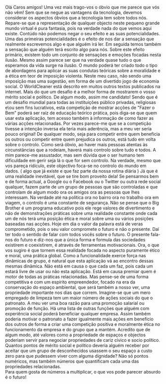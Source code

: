 Olá Caros amigos! 
Uma vez mais trago-vos o óbvio que me parece que vós não vêm! 
Sem que se negue as vantagens da tecnologia, devemos considerar os aspectos óbvios que a tecnologia tem sobre todos nós. Repare-se que a representação de qualquer objecto neste pequeno grande mundo virtual é pura fantasia, pois na verdade nada do que vemos aqui existe. Contúdo não podemos negar o seu efeito e as suas potencialidades. Uma das primeiras potencialidades é o efeito de nos dar a sensação que realmente escrevemos algo e que alguém irá ler. Em seguida temos também a sensação que alguém terá escrito algo para nós. Sobre este efeito primário, existem todo um conjunto de sensações e emoções focadas nesta ilusão. Mesmo assim parece ser que na verdade quase tudo o que esperamos da vida surge na ilusão. O mundo poderá ter criado todo o tipo de abordagens para aplicar as suas condutas teóricas sobre a moralidade e a ética em teor de imposição violenta. Neste meu caso, não sendo uma imposição mas uma sugestão, em forma de um divertido jogo de economia social. 
O WorldCleaner está descrito em muitos outros textos publicados na internet. Mais do que um desafio é a melhor forma de mostrarem o vosso mérito social e político. De algum modo, assim me candidato!
Sendo que é um desafio mundial para todas as instituições público privadas, religiosas e\ou sem fins lucrativos, esta competição de mostrar acções de "Fazer o Bem" poderá ser raíz de educação teórico prática, pois diga-se que quem usar esta aplicação, tem acesso também à informação de como fazer as várias acções relacionadas. Por vezes parece-me que se a competição tivesse a intenção inversa ela teria mais aderência, mas a meu ver seria pouco original!  De qualquer modo, seja para competir entre quem beneficia os outros ou competir entre quem prejudica os outros, está tudo em volta sobre o controlo. Como será óbvio, ao haver mais pessoas atentas às circunstâncias que a rodeiam, haverá mais controlo sobre tudo e todos. 
A mim parece-me assustador, mas sem dúvida que o ser humano tem dificuldade em gerir seja lá o que for sem controlo. Na verdade, mesmo que vos pareça ridículo, este objectivo foca-se no controlo do mundo em dados. ( algo que já existe e que faz parte da nossa rotina diária ) 
Já que é uma realidade inevitável, que se tire bom proveito dela!
Se pensarmos bem e de forma actual, a Google ou o Facebook ou o Twitter ou outra rede social qualquer, fazem parte de um grupo de pessoas que são controladas e que controlam de algum modo ora os amigos ora as pessoas que lhes interessam. Na verdade até na política ora no bairro ora no trabalho ora em viagem, o controlo é uma constante de segurança. Não se pense que o Big Brother é um programa educativo pois ele rege valores de divertimento e não de demonstrações práticas sobre uma realidade constante onde cada um de nós terá uma posição ética e moral sobre uma ou vários posições baseadas nas acções. 
Hoje em dia o valor da palavra está de veras comprometido, pois o seu valor compromete o futuro e não o presente. Daí ter todo o sentido de falar com todos vocês sobre o futuro. 
O presente fala-nos do futuro e diz-nos que a única forma e formula das sociedades existirem e coexistirem, é através de ferramentas motivacionais. Ora, o que vos sugiro é que tornem essa realidade focada no aspecto puramente ético e moral, uma prática global. 
Como a funcionalidade exerce força nas dinâmicas de grupo, é natural que esta aplicação vá ao encontro dessas mesmas dinâmica. 
Não está em causa o que cada um faz, pois cada um estará livre de usar ou não esta aplicação. Está em causa premiar quem é motor de todas as práticas relacionadas. 
Mas pense-se de uma forma competitiva e com um espírito empreendedor, focado na era da conservação do espaço ambiental, que será também a nosso ver, uma propriedade importante nos dias que correm. Imagine-se que um mero empregado de limpeza tem um maior número de ações sociais do que o patronato. A meu ver uma boa razão para uma promoção salarial ou promoção de função. Há 
uma lista de outras funções que alguém com experiência social poderá beneficiar qualquer empresa. Assim também poderia motivar o patronato a fazer igualmente mais ações em benefício dos outros de forma a criar uma competição positiva e moralmente ética no funcionamento da empresa e do grupo que a mantém. 
Acredito que de algum modo, até valores como a propriedade de espaços e objectos poderiam servir para negociar propriedades de cariz cívico e socio político. 
Quantos pontos de mérito social e político deveria alguém receber por aceitar que um grupo de desconhecidos usassem o seu espaço a custo zero para que pudessem viver com alguma dignidade?
Não só pontos numéricos, mas também números que quantificam cada uma das propriedades relacionadas.  
Para quem gosta de números a multiplicar, o que vos pode parecer absurdo é o futuro! 